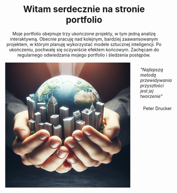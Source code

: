 <header style="margin-bottom: 1rem">
    <h1>Witam serdecznie na stronie portfolio</h1>
    <p>Moje portfolio obejmuje trzy ukończone projekty, w tym jedną analizę interaktywną. Obecnie pracuję nad kolejnym, bardziej zaawansowanym projektem, w którym planuję wykorzystać modele sztucznej inteligencji. Po ukończeniu, pochwalę się oczywiście efektem końcowym. Zachęcam do regularnego odwiedzania mojego portfolio i śledzenia postępów.</p>
</header>
<div style="display: flex">
    <img src='tworzenie_przyszlosci400x400.png' alt='Tworzenie przyszłości'>
    <div style="display: flex; flex-direction: column; margin-left: 2rem">
        <p><em>"Najlepszą metodą przewidywania przyszłości jest jej tworzenie"</em></p>
        <p style="text-align: right; margin-top: 0.5rem">Peter Drucker</p>
    </div>
</div>
